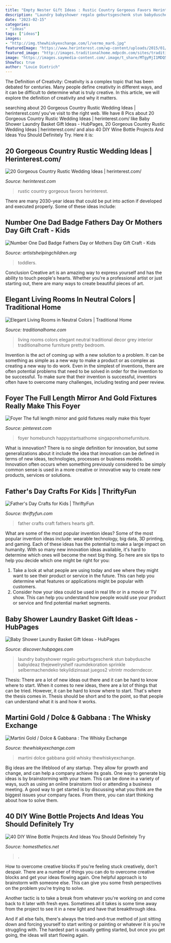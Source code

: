 ```yaml
---
title: "Empty Nester Gift Ideas : Rustic Country Gorgeous Favors Herinterest"
description: "Laundry babyshower regalo geburtsgeschenk stun babydusche babyideaz thejewelryshelf raumdekoration sprinkle selbermachendeko tekyildizinsaat juegos2 vitrintr moderndecor"
date: "2023-02-15"
categories:
- "ideas"
tags: ["ideas"]
images:
- "http://img.thewhiskyexchange.com/l/vermo_mar6.jpg"
featuredImage: "https://www.herinterest.com/wp-content/uploads/2015/01/7e25a67226d02a42fa272ee1d9017031.jpg"
featured_image: "http://images.traditionalhome.mdpcdn.com/sites/traditionalhome.com/files/styles/facebook_og_image/public/slide/p_101747198_0.jpg?itok=DjYgeZCT"
image: "https://images.saymedia-content.com/.image/t_share/MTgyMjI1MDQ5MjIxNjA0NDgz/baby-shower-laundry-basket-gift-ideas.jpg"
ShowToc: true
author: "Louie Dietrich"
---
```



The Definition of Creativity:
Creativity is a complex topic that has been debated for centuries. Many people define creativity in different ways, and it can be difficult to determine what is truly creative. In this article, we will explore the definition of creativity and why it matters.

	

		
searching about 20 Gorgeous Country Rustic Wedding Ideas | herinterest.com/ you've visit to the right web. We have 8 Pics about 20 Gorgeous Country Rustic Wedding Ideas | herinterest.com/ like Baby Shower Laundry Basket Gift Ideas - HubPages, 20 Gorgeous Country Rustic Wedding Ideas | herinterest.com/ and also 40 DIY Wine Bottle Projects And Ideas You Should Definitely Try. Here it is:
		
    
## 20 Gorgeous Country Rustic Wedding Ideas | Herinterest.com/

<img loading=lazy src="https://www.herinterest.com/wp-content/uploads/2015/01/7e25a67226d02a42fa272ee1d9017031.jpg" onerror="this.onerror=null;this.src='https://tse4.mm.bing.net/th?id=OIP.nzwyiEb7pvMw6h4nu8IfqgHaLH&amp;pid=15.1';" alt="20 Gorgeous Country Rustic Wedding Ideas | herinterest.com/">

_Source: herinterest.com_

>rustic country gorgeous favors herinterest. 

	

There are many 2030-year ideas that could be put into action if developed and executed properly. Some of these ideas include:

    
## Number One Dad Badge Fathers Day Or Mothers Day Gift Craft - Kids

<img loading=lazy src="https://www.artistshelpingchildren.org/kidscraftsactivitiesblog/wp-content/uploads/2010/06/mini-DSCF3755.jpg" onerror="this.onerror=null;this.src='https://tse2.mm.bing.net/th?id=OIP.CJCUhY_IaV787euHIuJ4IAHaJ4&amp;pid=15.1';" alt="Number One Dad Badge Fathers Day or Mothers Day Gift Craft - Kids">

_Source: artistshelpingchildren.org_

>toddlers. 

	

Conclusion
Creative art is an amazing way to express yourself and has the ability to touch people's hearts. Whether you're a professional artist or just starting out, there are many ways to create beautiful pieces of art.

    
## Elegant Living Rooms In Neutral Colors | Traditional Home

<img loading=lazy src="http://images.traditionalhome.mdpcdn.com/sites/traditionalhome.com/files/styles/facebook_og_image/public/slide/p_101747198_0.jpg?itok=DjYgeZCT" onerror="this.onerror=null;this.src='https://tse3.mm.bing.net/th?id=OIP.0OhKK6fQ6XYV5ro4ppZMjAHaHa&amp;pid=15.1';" alt="Elegant Living Rooms in Neutral Colors | Traditional Home">

_Source: traditionalhome.com_

>living rooms colors elegant neutral traditional decor grey interior traditionalhome furniture pretty bedroom. 

	

Invention is the act of coming up with a new solution to a problem. It can be something as simple as a new way to make a product or as complex as creating a new way to do work. Even in the simplest of inventions, there are often potential problems that need to be solved in order for the invention to be successful. To make sure that their invention is successful, inventors often have to overcome many challenges, including testing and peer review.

    
## Foyer The Full Length Mirror And Gold Fixtures Really Make This Foyer

<img loading=lazy src="https://i.pinimg.com/736x/2a/bc/09/2abc0983cfd50e9335ab41c3d81661f2.jpg" onerror="this.onerror=null;this.src='https://tse2.mm.bing.net/th?id=OIP.Ck9wa17XLWxevm9q-6bShAHaLH&amp;pid=15.1';" alt="Foyer The full length mirror and gold fixtures really make this foyer">

_Source: pinterest.com_

>foyer homebunch happystartsathome singaporehomefurniture. 

	

What is innovation?
There is no single definition for innovation, but some generalizations about it include the idea that innovation can be defined in terms of new ideas, technologies, processes or business models. Innovation often occurs when something previously considered to be simply common sense is used in a more creative or innovative way to create new products, services or solutions.

    
## Father&#039;s Day Crafts For Kids | ThriftyFun

<img loading=lazy src="http://img.thrfun.com/img/000/516/tin_can_fathers_day_gift_l.jpg" onerror="this.onerror=null;this.src='https://tse3.mm.bing.net/th?id=OIP.FCohvEKLTsHj4sKrVvQNsAHaJ4&amp;pid=15.1';" alt="Father&#039;s Day Crafts for Kids | ThriftyFun">

_Source: thriftyfun.com_

>father crafts craft fathers hearts gift. 

	

What are some of the most popular invention ideas?
Some of the most popular invention ideas include: wearable technology, big data, 3D printing, and gaming. Each of these ideas has the potential to make a large impact on humanity. With so many new innovation ideas available, it's hard to determine which ones will become the next big thing. So here are six tips to help you decide which one might be right for you: 
1) Take a look at what people are using today and see where they might want to see their product or service in the future. This can help you determine what features or applications might be popular with customers. 
2) Consider how your idea could be used in real life or in a movie or TV show. This can help you understand how people would use your product or service and find potential market segments.

    
## Baby Shower Laundry Basket Gift Ideas - HubPages

<img loading=lazy src="https://images.saymedia-content.com/.image/t_share/MTgyMjI1MDQ5MjIxNjA0NDgz/baby-shower-laundry-basket-gift-ideas.jpg" onerror="this.onerror=null;this.src='https://tse2.mm.bing.net/th?id=OIP.aLTY87RRzEgylfSNQz2DuAHaJ4&amp;pid=15.1';" alt="Baby Shower Laundry Basket Gift Ideas - HubPages">

_Source: discover.hubpages.com_

>laundry babyshower regalo geburtsgeschenk stun babydusche babyideaz thejewelryshelf raumdekoration sprinkle selbermachendeko tekyildizinsaat juegos2 vitrintr moderndecor. 

	

Thesis: There are a lot of new ideas out there and it can be hard to know where to start.
When it comes to new ideas, there are a lot of things that can be tried. However, it can be hard to know where to start. That's where the thesis comes in. Thesis should be short and to the point, so that people can understand what it is and how it works.

    
## Martini Gold / Dolce &amp; Gabbana : The Whisky Exchange

<img loading=lazy src="http://img.thewhiskyexchange.com/l/vermo_mar6.jpg" onerror="this.onerror=null;this.src='https://tse4.mm.bing.net/th?id=OIP.kUR-1yTjjYUxMsbtul33NAHaJ4&amp;pid=15.1';" alt="Martini Gold / Dolce &amp; Gabbana : The Whisky Exchange">

_Source: thewhiskyexchange.com_

>martini dolce gabbana gold whisky thewhiskyexchange. 

	

Big ideas are the lifeblood of any startup. They allow for growth and change, and can help a company achieve its goals. One way to generate big ideas is by brainstorming with your team. This can be done in a variety of ways, such as using an online brainstorm tool or attending a business meeting. A good way to get started is by discussing what you think are the biggest issues your company faces. From there, you can start thinking about how to solve them.

    
## 40 DIY Wine Bottle Projects And Ideas You Should Definitely Try

<img loading=lazy src="https://cdn.homesthetics.net/wp-content/uploads/2014/12/40-Wine-Bottle-Ideas-You-Should-Try-32.jpg" onerror="this.onerror=null;this.src='https://tse3.mm.bing.net/th?id=OIP.T1HeewDr3f04Z1DSqS8y-gHaJ4&amp;pid=15.1';" alt="40 DIY Wine Bottle Projects And Ideas You Should Definitely Try">

_Source: homesthetics.net_

>. 

	

How to overcome creative blocks
If you're feeling stuck creatively, don't despair. There are a number of things you can do to overcome creative blocks and get your ideas flowing again.
One helpful approach is to brainstorm with someone else. This can give you some fresh perspectives on the problem you're trying to solve.

Another tactic is to take a break from whatever you're working on and come back to it later with fresh eyes. Sometimes all it takes is some time away from the project to see it in a new light and have that breakthrough idea.

And if all else fails, there's always the tried-and-true method of just sitting down and forcing yourself to start writing or painting or whatever it is you're struggling with. The hardest part is usually getting started, but once you get going, the ideas will start flowing again.

